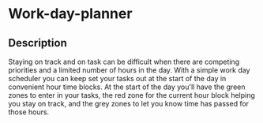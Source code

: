 # Work-day-planner

## Description

Staying on track and on task can be difficult when there are 
competing priorities and a limited number of hours in the day. With a simple work day scheduler you can keep set your tasks out at the start of the day in convenient hour time blocks. At the start of the day you'll have the green zones to enter in your tasks, the red zone for the current hour block helping you stay on track, and the grey zones to let you know time has passed for those hours. 